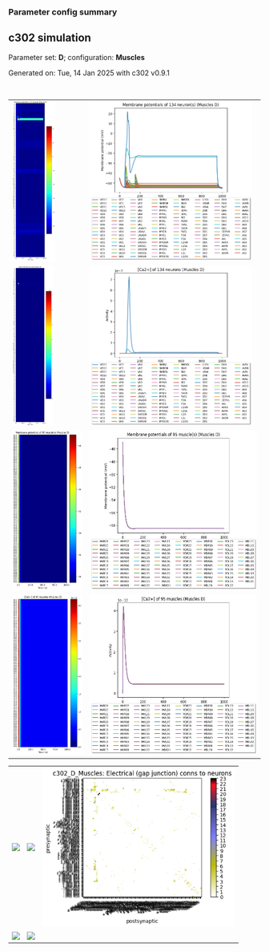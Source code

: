 ### Parameter config summary 
<h2>c302 simulation</h2>
<p>Parameter set: <b>D</b>; configuration: <b>Muscles</b></p>
<p>Generated on: Tue, 14 Jan 2025 with c302 v0.9.1</p><br/>
<table>

<tr>
  <td><a href="images/neurons_D_Muscles.png"><img alt=" " src="images/neurons_D_Muscles.png" height="320"/></a></td>
  <td><a href="images/traces_neuron_Muscles_D.png"><img alt=" " src="images/traces_neuron_Muscles_D.png" height="320"/></a></td>
</tr>

<tr>
  <td><a href="images/neuron_activity_D_Muscles.png"><img alt=" " src="images/neuron_activity_D_Muscles.png" height="320"/></a></td>
  <td><a href="images/traces_neuron_activity_Muscles_D.png"><img alt=" " src="images/traces_neuron_activity_Muscles_D.png" height="320"/></a></td>
</tr>

<tr>
  <td><a href="images/muscles_D_Muscles.png"><img alt=" " src="images/muscles_D_Muscles.png" height="320"/></a></td>
  <td><a href="images/traces_muscles_Muscles_D.png"><img alt=" " src="images/traces_muscles_Muscles_D.png" height="320"/></a></td>
</tr>

<tr>
  <td><a href="images/muscle_activity_D_Muscles.png"><img alt=" " src="images/muscle_activity_D_Muscles.png" height="320"/></a></td>
  <td><a href="images/traces_muscles_activity_Muscles_D.png"><img alt=" " src="images/traces_muscles_activity_Muscles_D.png" height="320"/></a></td>
</tr>
</table>
<table>

<tr><td><a href="images/c302_D_Muscles_exc_to_neurons.png"><img alt=" " src="images/c302_D_Muscles_exc_to_neurons.png" height="320"/></a></td>

  <td><a href="images/c302_D_Muscles_inh_to_neurons.png"><img alt=" " src="images/c302_D_Muscles_inh_to_neurons.png" height="320"/></a></td>

  <td><a href="images/c302_D_Muscles_elec_neurons_neurons.png"><img alt=" " src="images/c302_D_Muscles_elec_neurons_neurons.png" height="320"/></a></td></tr>

<tr><td><a href="images/c302_D_Muscles_exc_to_muscles.png"><img alt=" " src="images/c302_D_Muscles_exc_to_muscles.png" height="320"/></a></td>

  <td><a href="images/c302_D_Muscles_inh_to_muscles.png"><img alt=" " src="images/c302_D_Muscles_inh_to_muscles.png" height="320"/></a></td></tr>
</table>
